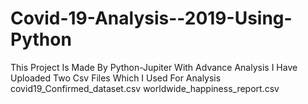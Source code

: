 # Covid-19-Analysis--2019-Using-Python
This Project Is Made By Python-Jupiter With Advance Analysis
I Have Uploaded Two Csv Files Which I Used For Analysis 
covid19_Confirmed_dataset.csv
worldwide_happiness_report.csv
